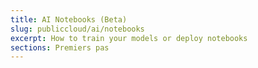 ```yaml
---
title: AI Notebooks (Beta)
slug: publiccloud/ai/notebooks
excerpt: How to train your models or deploy notebooks
sections: Premiers pas
---
```

